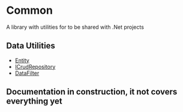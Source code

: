 # Common

A library with utilities for to be shared with .Net projects

## Data Utilities

- [Entity](./docs/Entity.md)
- [ICrudRepository](./docs/ICrudRepository.md)
- [DataFilter](./docs/DataFilter.md)

## Documentation in construction, it not covers everything yet
